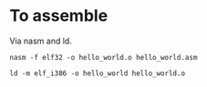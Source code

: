 # To assemble
Via nasm and ld.

```
nasm -f elf32 -o hello_world.o hello_world.asm

ld -m elf_i386 -o hello_world hello_world.o
```
